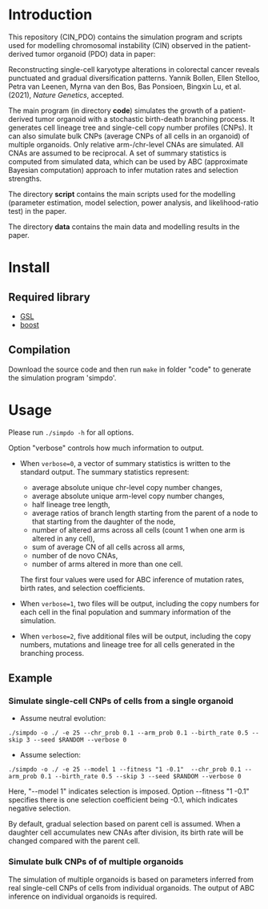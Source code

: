 # Introduction

This repository (CIN_PDO) contains the simulation program and scripts used for modelling chromosomal instability (CIN) observed in the patient-derived tumor organoid (PDO) data in paper:

Reconstructing single-cell karyotype alterations in colorectal cancer reveals punctuated and gradual diversification patterns.
Yannik Bollen, Ellen Stelloo, Petra van Leenen, Myrna van den Bos, Bas Ponsioen, Bingxin Lu, et al. (2021), *Nature Genetics*, accepted.

The main program (in directory __code__) simulates the growth of a patient-derived tumor organoid with a stochastic birth-death branching process.
It generates cell lineage tree and single-cell copy number profiles (CNPs). It can also simulate bulk CNPs (average CNPs of all cells in an organoid) of multiple organoids.
Only relative arm-/chr-level CNAs are simulated.
All CNAs are assumed to be reciprocal.
A set of summary statistics is computed from simulated data, which can be used by ABC (approximate Bayesian computation) approach to infer mutation rates and selection strengths.

The directory __script__ contains the main scripts used for the modelling (parameter estimation, model selection, power analysis, and likelihood-ratio test) in the paper.

The directory __data__ contains the main data and modelling results in the paper.


# Install
## Required library
* [GSL](https://www.gnu.org/software/gsl/)
* [boost](https://www.boost.org)

## Compilation
Download the source code and then run `make` in folder "code" to generate the simulation program 'simpdo'.



# Usage
Please run `./simpdo -h` for all options.

Option "verbose" controls how much information to output.

* When `verbose=0`, a vector of summary statistics is written to the standard output.
The summary statistics represent:
  * average absolute unique chr-level copy number changes,
  * average absolute unique arm-level copy number changes,
  * half lineage tree length,
  * average ratios of branch length starting from the parent of a node to that starting from the daughter of the node,
  * number of altered arms across all cells (count 1 when one arm is altered in any cell),
  * sum of average CN of all cells across all arms,
  * number of de novo CNAs,
  * number of arms altered in more than one cell.

  The first four values were used for ABC inference of mutation rates, birth rates, and selection coefficients.

* When `verbose=1`, two files will be output, including the copy numbers for each cell in the final population and summary information of the simulation.

* When `verbose=2`, five additional files will be output, including the copy numbers, mutations and lineage tree for all cells generated in the branching process.



## Example
### Simulate single-cell CNPs of cells from a single organoid

* Assume neutral evolution:
```
./simpdo -o ./ -e 25 --chr_prob 0.1 --arm_prob 0.1 --birth_rate 0.5 --skip 3 --seed $RANDOM --verbose 0
```


* Assume selection:
```
./simpdo -o ./ -e 25 --model 1 --fitness "1 -0.1"  --chr_prob 0.1 --arm_prob 0.1 --birth_rate 0.5 --skip 3 --seed $RANDOM --verbose 0
```

  Here, "--model 1" indicates selection is imposed.
  Option --fitness "1 -0.1" specifies there is one selection coefficient being -0.1, which indicates negative selection.

  By default, gradual selection based on parent cell is assumed.
  When a daughter cell accumulates new CNAs after division, its birth rate will be changed compared with the parent cell.


### Simulate bulk CNPs of of multiple organoids

The simulation of multiple organoids is based on parameters inferred from real single-cell CNPs of cells from individual organoids.
The output of ABC inference on individual organoids is required.
